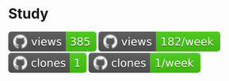 # Study
 
![views](https://raw.githubusercontent.com/bitcoineazy/Study/traffic/traffic-Study/views.svg)
![views per week](https://raw.githubusercontent.com/bitcoineazy/Study/traffic/traffic-Study/views_per_week.svg)
![clones](https://raw.githubusercontent.com/bitcoineazy/Study/traffic/traffic-Study/clones.svg)
![clones per week](https://raw.githubusercontent.com/bitcoineazy/Study/traffic/traffic-Study/clones_per_week.svg)
